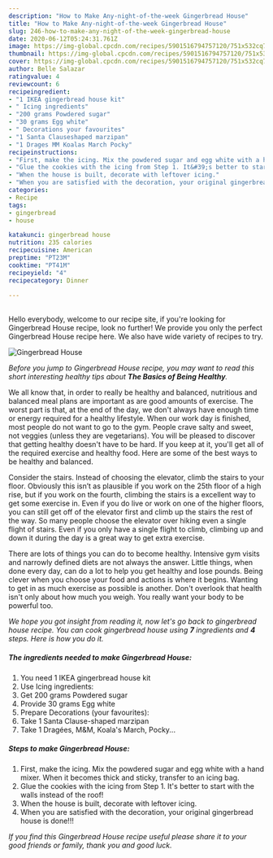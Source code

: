 ```yaml
---
description: "How to Make Any-night-of-the-week Gingerbread House"
title: "How to Make Any-night-of-the-week Gingerbread House"
slug: 246-how-to-make-any-night-of-the-week-gingerbread-house
date: 2020-06-12T05:24:31.761Z
image: https://img-global.cpcdn.com/recipes/5901516794757120/751x532cq70/gingerbread-house-recipe-main-photo.jpg
thumbnail: https://img-global.cpcdn.com/recipes/5901516794757120/751x532cq70/gingerbread-house-recipe-main-photo.jpg
cover: https://img-global.cpcdn.com/recipes/5901516794757120/751x532cq70/gingerbread-house-recipe-main-photo.jpg
author: Belle Salazar
ratingvalue: 4
reviewcount: 6
recipeingredient:
- "1 IKEA gingerbread house kit"
- " Icing ingredients"
- "200 grams Powdered sugar"
- "30 grams Egg white"
- " Decorations your favourites"
- "1 Santa Clauseshaped marzipan"
- "1 Drages MM Koalas March Pocky"
recipeinstructions:
- "First, make the icing. Mix the powdered sugar and egg white with a hand mixer. When it becomes thick and sticky, transfer to an icing bag."
- "Glue the cookies with the icing from Step 1. It&#39;s better to start with the walls instead of the roof!"
- "When the house is built, decorate with leftover icing."
- "When you are satisfied with the decoration, your original gingerbread house is done!!!"
categories:
- Recipe
tags:
- gingerbread
- house

katakunci: gingerbread house 
nutrition: 235 calories
recipecuisine: American
preptime: "PT23M"
cooktime: "PT41M"
recipeyield: "4"
recipecategory: Dinner

---
```

<br>
Hello everybody, welcome to our recipe site, if you're looking for Gingerbread House recipe, look no further! We provide you only the perfect Gingerbread House recipe here. We also have wide variety of recipes to try.
<br>


![Gingerbread House](https://img-global.cpcdn.com/recipes/5901516794757120/751x532cq70/gingerbread-house-recipe-main-photo.jpg)

<i>Before you jump to Gingerbread House recipe, you may want to read this short interesting healthy tips about <strong>The Basics of Being Healthy</strong>.</i>

We all know that, in order to really be healthy and balanced, nutritious and balanced meal plans are important as are good amounts of exercise. The worst part is that, at the end of the day, we don't always have enough time or energy required for a healthy lifestyle. When our work day is finished, most people do not want to go to the gym. People crave salty and sweet, not veggies (unless they are vegetarians). You will be pleased to discover that getting healthy doesn't have to be hard. If you keep at it, you'll get all of the required exercise and healthy food. Here are some of the best ways to be healthy and balanced.

Consider the stairs. Instead of choosing the elevator, climb the stairs to your floor. Obviously this isn’t as plausible if you work on the 25th floor of a high rise, but if you work on the fourth, climbing the stairs is a excellent way to get some exercise in. Even if you do live or work on one of the higher floors, you can still get off of the elevator first and climb up the stairs the rest of the way. So many people choose the elevator over hiking even a single flight of stairs. Even if you only have a single flight to climb, climbing up and down it during the day is a great way to get extra exercise. 

There are lots of things you can do to become healthy. Intensive gym visits and narrowly defined diets are not always the answer. Little things, when done every day, can do a lot to help you get healthy and lose pounds. Being clever when you choose your food and actions is where it begins. Wanting to get in as much exercise as possible is another. Don't overlook that health isn't only about how much you weigh. You really want your body to be powerful too. 


<i>We hope you got insight from reading it, now let's go back to gingerbread house recipe. You can cook gingerbread house using <strong>7</strong> ingredients and <strong>4</strong> steps. Here is how you do it.
</i>

##### The ingredients needed to make Gingerbread House:

1. You need 1 IKEA gingerbread house kit
1. Use  Icing ingredients:
1. Get 200 grams Powdered sugar
1. Provide 30 grams Egg white
1. Prepare  Decorations (your favourites):
1. Take 1 Santa Clause-shaped marzipan
1. Take 1 Dragées, M&amp;M, Koala&#39;s March, Pocky...


##### Steps to make Gingerbread House:

1. First, make the icing. Mix the powdered sugar and egg white with a hand mixer. When it becomes thick and sticky, transfer to an icing bag.
1. Glue the cookies with the icing from Step 1. It&#39;s better to start with the walls instead of the roof!
1. When the house is built, decorate with leftover icing.
1. When you are satisfied with the decoration, your original gingerbread house is done!!!


<i>If you find this Gingerbread House recipe useful please share it to your good friends or family, thank you and good luck.</i>
